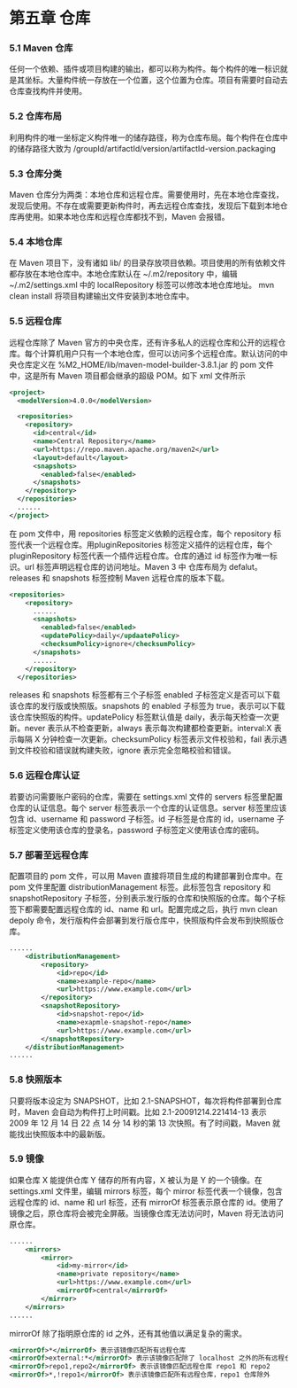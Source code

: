 # 第五章 仓库

### 5.1 Maven 仓库

任何一个依赖、插件或项目构建的输出，都可以称为构件。每个构件的唯一标识就是其坐标。大量构件统一存放在一个位置，这个位置为仓库。项目有需要时自动去仓库查找构件并使用。

### 5.2 仓库布局

利用构件的唯一坐标定义构件唯一的储存路径，称为仓库布局。每个构件在仓库中的储存路径大致为 /groupId/artifactId/version/artifactId-version.packaging

### 5.3 仓库分类

Maven 仓库分为两类：本地仓库和远程仓库。需要使用时，先在本地仓库查找，发现后使用。不存在或需要更新构件时，再去远程仓库查找，发现后下载到本地仓库再使用。如果本地仓库和远程仓库都找不到，Maven 会报错。

### 5.4 本地仓库

在 Maven 项目下，没有诸如 lib/ 的目录存放项目依赖。项目使用的所有依赖文件都存放在本地仓库中。本地仓库默认在 ~/.m2/repository 中，编辑 ~/.m2/settings.xml 中的 localRepository 标签可以修改本地仓库地址。
mvn clean install 将项目构建输出文件安装到本地仓库中。

### 5.5 远程仓库

远程仓库除了 Maven 官方的中央仓库，还有许多私人的远程仓库和公开的远程仓库。每个计算机用户只有一个本地仓库，但可以访问多个远程仓库。默认访问的中央仓库定义在 %M2_HOME/lib/maven-model-builder-3.8.1.jar 的 pom 文件中，这是所有 Maven 项目都会继承的超级 POM。如下 xml 文件所示
```xml
<project>
  <modelVersion>4.0.0</modelVersion>

  <repositories>
    <repository>
      <id>central</id>
      <name>Central Repository</name>
      <url>https://repo.maven.apache.org/maven2</url>
      <layout>default</layout>
      <snapshots>
        <enabled>false</enabled>
      </snapshots>
    </repository>
  </repositories>
  ......
</project>
```
在 pom 文件中，用 repositories 标签定义依赖的远程仓库，每个 repository 标签代表一个远程仓库。用pluginRepositories 标签定义插件的远程仓库，每个 pluginRepository 标签代表一个插件远程仓库。仓库的通过 id 标签作为唯一标识。url 标签声明远程仓库的访问地址。Maven 3 中 仓库布局为 defalut。releases 和 snapshots 标签控制 Maven 远程仓库的版本下载。
```xml
<repositories>
	<repository>
      ......
      <snapshots>
        <enabled>false</enabled>
        <updatePolicy>daily</updaatePolicy>
        <checksumPolicy>ignore</checksumPolicy>
      </snapshots>
      ......
    </repository>
  </repositories>
```
releases 和 snapshots 标签都有三个子标签
enabled 子标签定义是否可以下载该仓库的发行版或快照版。snapshots 的 enabled 子标签为 true，表示可以下载该仓库快照版的构件。updatePolicy 标签默认值是 daily，表示每天检查一次更新。never 表示从不检查更新，always 表示每次构建都检查更新。interval:X 表示每隔 X 分钟检查一次更新。checksumPolicy 标签表示文件校验和，fail 表示遇到文件校验和错误就构建失败，ignore 表示完全忽略校验和错误。

### 5.6 远程仓库认证
若要访问需要账户密码的仓库，需要在 settings.xml 文件的 servers 标签里配置仓库的认证信息。每个 server 标签表示一个仓库的认证信息。server 标签里应该包含 id、username 和 password 子标签。id 子标签是仓库的 id，username 子标签定义使用该仓库的登录名，password 子标签定义使用该仓库的密码。

### 5.7 部署至远程仓库
配置项目的 pom 文件，可以用 Maven 直接将项目生成的构建部署到仓库中。在 pom 文件里配置
distributionManagement 标签。此标签包含 repository 和 snapshotRepository 子标签，分别表示发行版的仓库和快照版的仓库。每个子标签下都需要配置远程仓库的 id、name 和 url。配置完成之后，执行 mvn clean depoly 命令，发行版构件会部署到发行版仓库中，快照版构件会发布到快照版仓库。

```xml
......
    <distributionManagement>
        <repository>
            <id>repo</id>
            <name>example-repo</name>
            <url>https://www.example.com</url>
        </repository>
        <snapshotRepository>
            <id>snapshot-repo</id>
            <name>exapmle-snapshot-repo</name>
            <url>https://www.example.com</url>
        </snapshotRepository>
    </distributionManagement>
......
```

### 5.8 快照版本

只要将版本设定为 SNAPSHOT，比如 2.1-SNAPSHOT，每次将构件部署到仓库时，Maven 会自动为构件打上时间戳。比如 2.1-20091214.221414-13 表示 2009 年 12 月 14 日 22 点 14 分 14 秒的第 13 次快照。有了时间戳，Maven 就能找出快照版本中的最新版。

### 5.9 镜像

如果仓库 X 能提供仓库 Y 储存的所有内容，X 被认为是 Y 的一个镜像。在 settings.xml 文件里，编辑 mirrors 标签，每个 mirror 标签代表一个镜像，包含远程仓库的 id、name 和 url 标签，还有 mirrorOf 标签表示原仓库的 id。使用了镜像之后，原仓库将会被完全屏蔽。当镜像仓库无法访问时，Maven 将无法访问原仓库。
```xml
......
    <mirrors>
        <mirror>
            <id>my-mirror</id>
            <name>private repository</name>
            <url>https://www.example.com</url>
            <mirrorOf>central</mirrorOf>
        </mirror>
    </mirrors>
......
```
mirrorOf 除了指明原仓库的 id 之外，还有其他值以满足复杂的需求。
```xml
<mirrorOf>*</mirrorOf> 表示该镜像匹配所有远程仓库
<mirrorOf>external:*</mirrorOf> 表示该镜像匹配除了 localhost 之外的所有远程仓库
<mirrorOf>repo1,repo2</mirrorOf> 表示该镜像匹配远程仓库 repo1 和 repo2
<mirrorOf>*,!repo1</mirrorOf> 表示该镜像匹配所有远程仓库，repo1 仓库除外 
```
